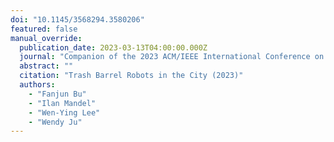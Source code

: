 ```yaml
---
doi: "10.1145/3568294.3580206"
featured: false
manual_override:
  publication_date: 2023-03-13T04:00:00.000Z
  journal: "Companion of the 2023 ACM/IEEE International Conference on Human-Robot Interaction"
  abstract: ""
  citation: "Trash Barrel Robots in the City (2023)"
  authors:
    - "Fanjun Bu"
    - "Ilan Mandel"
    - "Wen-Ying Lee"
    - "Wendy Ju"
---
```


<!-- You can add additional content about this publication here if needed -->
